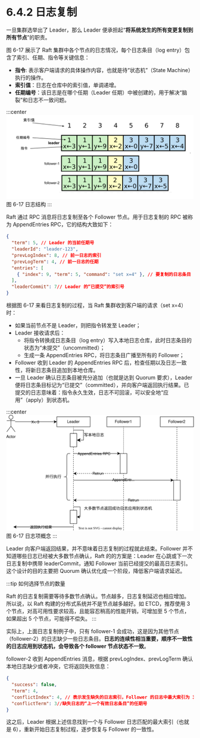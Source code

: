 # 6.4.2 日志复制

一旦集群选举出了 Leader，那么 Leader 便承担起“**将系统发生的所有变更复制到所有节点**”的职责。


图 6-17 展示了 Raft 集群中各个节点的日志情况，每个日志条目（log entry）包含了索引、任期、指令等关键信息：

- **指令**: 表示客户端请求的具体操作内容，也就是待“状态机”（State Machine）执行的操作。
- **索引值**：日志在仓库中的索引值，单调递增。
- **任期编号**：该日志是在哪个任期（Leader 任期）中被创建的，用于解决“脑裂”和日志不一致问题。

:::center
  ![](../assets/raft-log.svg) <br/>
 图 6-17 日志结构
:::

Raft 通过 RPC 消息将日志复制至各个 Follower 节点。用于日志复制的 RPC 被称为 AppendEntries RPC，它的结构大致如下：

```json
{
  "term": 5, // Leader 的当前任期号
  "leaderId": "leader-123",
  "prevLogIndex": 8, // 前一日志的索引
  "prevLogTerm": 4, // 前一日志的任期
  "entries": [
    { "index": 9, "term": 5, "command": "set x=4" }, // 要复制的日志条目
  ],
  "leaderCommit": 7// Leader 的“已提交”的索引号
}
```

根据图 6-17 来看日志复制的过程，当 Raft 集群收到客户端的请求（set x=4）时：

- 如果当前节点不是 Leader，则把指令转发至 Leader；
- Leader 接收请求后：
  - 将指令转换成日志条目（log entry）写入本地日志仓库，此时日志条目的状态为“未提交”（uncommitted）；
  - 生成一条 AppendEntries RPC，将日志条目广播至所有的 Follower；
- Follower 收到 Leader 的 AppendEntries RPC 后，检查任期以及日志一致性，将新日志条目追加到本地仓库。
- 一旦 Leader 确认日志条目被充分追加（也就是达到 Quorum 要求），Leader 便将日志条目标记为“已提交”（committed），并向客户端返回执行结果。已提交的日志意味着：指令永久生效，日志不可回滚，可以安全地“应用”（apply）到状态机。

:::center
  ![](../assets/raft-append-entries.svg) <br/>
 图 6-17 日志项概念
:::

Leader 向客户端返回结果，并不意味着日志复制的过程就此结束。Follower 并不知道哪些日志已经被大多数节点确认，Raft 的的方案是：Leader 在心跳或下一次日志复制中携带 leaderCommit，通知 Follower 当前已经提交的最高日志索引。这个设计的目的主要把 Quorum 确认优化成一个阶段，降低客户端请求延迟。


:::tip 如何选择节点的数量

Raft 的日志复制需要等待多数节点确认。节点越多，日志复制延迟也相应增加。所以说，以 Raft 构建的分布式系统并不是节点越多越好。如 ETCD，推荐使用 3 个节点，对高可用性要求较高，且能容忍稍高的性能开销，可增加至 5 个节点，如果超出 5 个节点，可能得不偿失。
:::

实际上，上面日志复制例子中，只有 follower-1 会成功，这是因为其他节点（follower-2）的日志缺少一些日志条目。**日志的连续性相当重要，顺序不一致性的日志应用到状态机，会导致各个 follower 节点状态不一致**。

follower-2 收到 AppendEntries 消息，根据 prevLogIndex、prevLogTerm 确认本地日志缺少或者冲突，它将返回失败信息：

```json
{
  "success": false,
  "term": 4,
  "conflictIndex": 4, // 表示发生缺失的日志索引，Follower 的日志中最大索引为 3，所以缺失的索引是 4。
  "conflictTerm": 3//缺失日志的“上一个有效日志条目”的任期号
}
```
这之后，Leader 根据上述信息找到一个与 Follower 日志匹配的最大索引（也就是 6），重新开始日志复制过程，逐步恢复与 Follower 的一致性。





